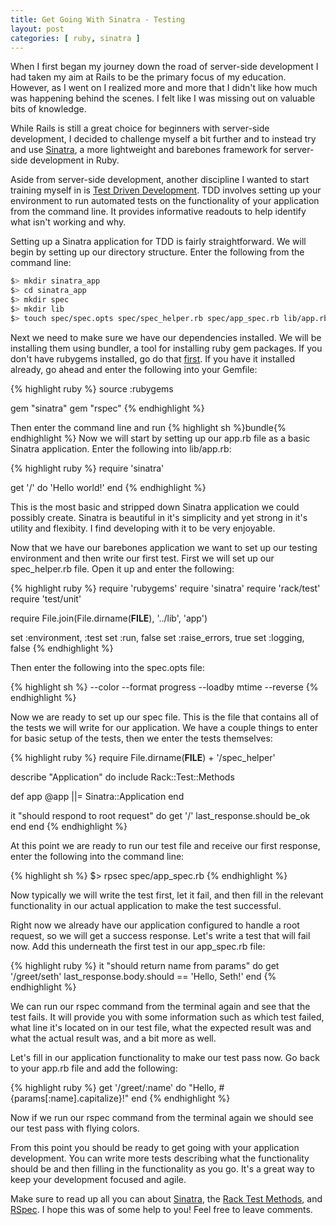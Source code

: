 ```yaml
---
title: Get Going With Sinatra - Testing
layout: post
categories: [ ruby, sinatra ]
---
```


When I first began my journey down the road of server-side development I had taken my aim at Rails to be the primary focus of my education. However, as I went on I realized more and more that I didn't like how much was happening behind the scenes. I felt like I was missing out on valuable bits of knowledge.

While Rails is still a great choice for beginners with server-side development, I decided to challenge myself a bit further and to instead try and use [Sinatra][1], a more lightweight and barebones framework for server-side development in Ruby.

Aside from server-side development, another discipline I wanted to start training myself in is [Test Driven Development][2]. TDD involves setting up your environment to run automated tests on the functionality of your application from the command line. It provides informative readouts to help identify what isn't working and why.

Setting up a Sinatra application for TDD is fairly straightforward. We will begin by setting up our directory structure. Enter the following from the command line:

```sh
$> mkdir sinatra_app
$> cd sinatra_app
$> mkdir spec
$> mkdir lib
$> touch spec/spec.opts spec/spec_helper.rb spec/app_spec.rb lib/app.rb Gemfile
```

Next we need to make sure we have our dependencies installed. We will be installing them using bundler, a tool for installing ruby gem packages. If you don't have rubygems installed, go do that [first][3]. If you have it installed already, go ahead and enter the following into your Gemfile:

{% highlight ruby %}
source :rubygems

gem "sinatra"
gem "rspec"
{% endhighlight %}

Then enter the command line and run {% highlight sh %}bundle{% endhighlight %} Now we will start by setting up our app.rb file as a basic Sinatra application. Enter the following into lib/app.rb:

{% highlight ruby %}
require 'sinatra'

get '/' do
  'Hello world!'
end
{% endhighlight %}

This is the most basic and stripped down Sinatra application we could possibly create. Sinatra is beautiful in it's simplicity and yet strong in it's utility and flexibity. I find developing with it to be very enjoyable.

Now that we have our barebones application we want to set up our testing environment and then write our first test. First we will set up our spec_helper.rb file. Open it up and enter the following:

{% highlight ruby %}
require 'rubygems'
require 'sinatra'
require 'rack/test'
require 'test/unit'

require File.join(File.dirname(__FILE__), '../lib', 'app')

set :environment, :test
set :run, false
set :raise_errors, true
set :logging, false
{% endhighlight %}

Then enter the following into the spec.opts file:

{% highlight sh %}
--color
--format progress
--loadby mtime
--reverse
{% endhighlight %}

Now we are ready to set up our spec file. This is the file that contains all of the tests we will write for our application. We have a couple things to enter for basic setup of the tests, then we enter the tests themselves:

{% highlight ruby %}
require File.dirname(__FILE__) + '/spec_helper'

describe "Application" do
  include Rack::Test::Methods

  def app
    @app ||= Sinatra::Application
  end
  
  it "should respond to root request" do
  	get '/'
	  last_response.should be_ok
  end
end
{% endhighlight %}

At this point we are ready to run our test file and receive our first response, enter the following into the command line:

{% highlight sh %}
$> rpsec spec/app_spec.rb
{% endhighlight %}

Now typically we will write the test first, let it fail, and then fill in the relevant functionality in our actual application to make the test successful.

Right now we already have our application configured to handle a root request, so we will get a success response. Let's write a test that will fail now. Add this underneath the first test in our app_spec.rb file:

{% highlight ruby %}
  it "should return name from params" do
    get '/greet/seth'
    last_response.body.should == 'Hello, Seth!'
  end
{% endhighlight %}

We can run our rspec command from the terminal again and see that the test fails. It will provide you with some information such as which test failed, what line it's located on in our test file, what the expected result was and what the actual result was, and a bit more as well.

Let's fill in our application functionality to make our test pass now. Go back to your app.rb file and add the following:

{% highlight ruby %}
get '/greet/:name' do
  "Hello, #{params[:name].capitalize}!"
end
{% endhighlight %}

Now if we run our rspec command from the terminal again we should see our test pass with flying colors.

From this point you should be ready to get going with your application development. You can write more tests describing what the functionality should be and then filling in the functionality as you go. It's a great way to keep your development focused and agile.

Make sure to read up all you can about [Sinatra][1], the [Rack Test Methods][4], and [RSpec][5]. I hope this was of some help to you! Feel free to leave comments.

[1]: http://sinatrarb.com
[2]: http://en.wikipedia.org/wiki/Test-driven_development
[3]: http://rubygems.org/
[4]: http://rubydoc.info/github/brynary/rack-test/master/Rack/Test/Methods
[5]: https://www.relishapp.com/rspec
